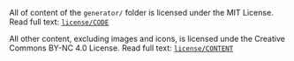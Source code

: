 All of content of the `generator/` folder is licensed under the MIT License. Read full text: [`license/CODE`](license/CODE.md)

All other content, excluding images and icons, is licensed unde the Creative Commons BY-NC 4.0 License. Read full text: [`license/CONTENT`](license/CONTENT.md)
